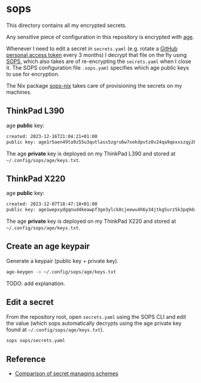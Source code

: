 # sops

This directory contains all my encrypted secrets.

Any sensitive piece of configuration in this repository is encrypted with [age](https://github.com/FiloSottile/age).

Whenever I need to edit a secret in `secrets.yaml` (e.g. rotate a [GitHub personal access token](https://docs.github.com/en/authentication/keeping-your-account-and-data-secure/managing-your-personal-access-tokens) every 3 months) I decrypt that file on the fly using [SOPS](https://github.com/getsops/sops), which also takes are of re-encrypting the `secrets.yaml` when I close it. The SOPS configuration file `.sops.yaml` specifies which age public keys to use for encryption.

The Nix package [sops-nix](https://github.com/Mic92/sops-nix) takes care of provisioning the secrets on my machines.

## ThinkPad L390

age **public** key:

```txt
created: 2023-12-16T21:04:21+01:00
public key: age1r5aen49ta9z55u3qutlass5zgru6w7xekdpvtz0v24qa9qexxszqy26pdk
```

The age **private** key is deployed on my ThinkPad L390 and stored at `~/.config/sops/age/keys.txt`.

## ThinkPad X220

age **public** key:

```txt
created: 2023-12-07T18:47:18+01:00
public key: age1wepxydgqnud4keawpf3ge3ylck8cjeewu4h6y34jtkg5urz5k3pq9dasm9
```

The age **private** key is deployed on my ThinkPad X220 and stored at `~/.config/sops/age/keys.txt`.

## Create an age keypair

Generate a keypair (public key + private key).

```sh
age-keygen -o ~/.config/sops/age/keys.txt
```

TODO: add explanation.

## Edit a secret

From the repository root, open `secrets.yaml` using the SOPS CLI and edit the value (which sops automatically decrypts using the age private key found at `~/.config/sops/age/keys.txt`).

```sh
sops sops/secrets.yaml
```

## Reference

- [Comparison of secret managing schemes](https://nixos.wiki/wiki/Comparison_of_secret_managing_schemes)
